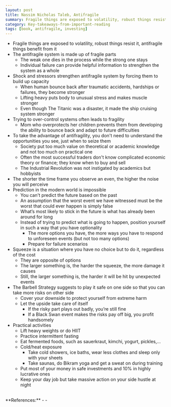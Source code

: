 ```yaml
---
layout: post
title: Nassim Nicholas Taleb, Antifragile
summary: Fragile things are exposed to volatility, robust things resist it, antifragile things benefit from it
category: Key-takeaways-from-important-reading
tags: [book, antifragile, investing]
---
```


- Fragile things are exposed to volatility, robust things resist it, antifragile things benefit from it
- The antifragile system is made up of fragile parts
  - The weak one dies in the process while the strong one stays
  - Individual failure can provide helpful information to strengthen the system as a whole
- Shock and stressors strengthen antifragile system by forcing them to build up capacity
  - When human bounce back after traumatic accidents, hardships or failures, they become stronger
  - Lifting heavy puts body to unusual stress and makes muscle stronger
  - Even though The Titanic was a disaster, it made the ship cruising system stronger
- Trying to over-control systems often leads to fragility
  - Mom who overprotects her children prevents them from developing the ability to bounce back and adapt to future difficulties
- To take the advantage of antifragility, you don't need to understand the opportunities you see, just when to seize them
  - Society put too much value on theoretical or academic knowledge and not too much on practical one
  - Often the most successful traders don't know complicated economic theory or finance; they know when to buy and sell
  - The Industrial Revolution was not instigated by academics but hobbyists
- The shorter the time frame you observe an even, the higher the noise you will perceive
- Prediction in the modern world is impossible
  - You can't predict the future based on the past
  - An assumption that the worst event we have witnessed must be the worst that could ever happen is simply false
  - What’s most likely to stick in the future is what has already been around for long
  - Instead of trying to predict what is going to happen, position yourself in such a way that you have optionality
    - The more options you have, the more ways you have to respond to unforeseen events (but not too many options)
    - Prepare for failure scenarios
- Squeeze is a situation where you have no choice but to do it, regardless of the cost
  - They are opposite of options
  - The larger something is, the harder the squeeze, the more damage it causes
  - Still, the larger something is, the harder it will be hit by unexpected events
- The Barbell Strategy suggests to play it safe on one side so that you can take more risks on other side
  - Cover your downside to protect yourself from extreme harm
  - Let the upside take care of itself
    - If the risky part plays out badly, you’re still fine
    - If a Black Swan event makes the risks pay off big, you profit handsomely
- Practical activities
  - Lift heavy weights or do HIIT
  - Practice intermittent fasting
  - Eat fermented foods, such as sauerkraut, kimchi, yogurt, pickles,...
  - Cold/heat exposure
    - Take cold showers, ice baths, wear less clothes and sleep only with your sheets
    - Take saunas, do Bikram yoga and get a sweat on during training
  - Put most of your money in safe investments and 10% in highly lucrative ones
  - Keep your day job but take massive action on your side hustle at night

<br>
**References:**
- <https://www.amazon.com/Antifragile-Things-That-Disorder-Incerto/dp/0812979680>
- <http://siimland.com/become-antifragile/>
